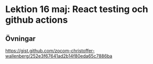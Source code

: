 # Lektion 16 maj: React testing och github actions

## Övningar

https://gist.github.com/zocom-christoffer-wallenberg/252e3f67641ad2b14f80eda65c7886ba
